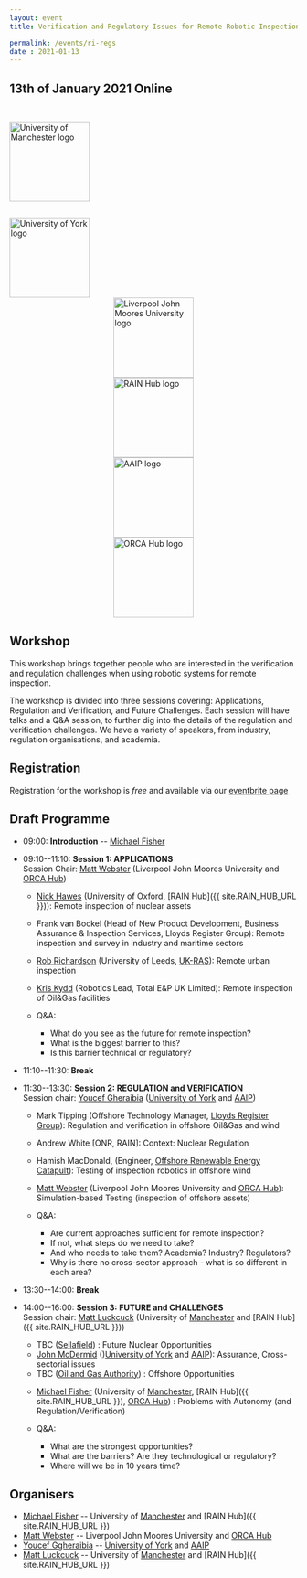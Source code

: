 ```yaml
---
layout: event
title: Verification and Regulatory Issues for Remote Robotic Inspection

permalink: /events/ri-regs
date : 2021-01-13
---
```


## **13th of January 2021 Online**

<div class="row" >
  <div class="columns large-4" >
    <img alt="University of Manchester logo" style="float: left; width : 10em; margin-top : 2em; margin-bottom : 2em; " src="{{site.images}}logos/UoM.png">
  </div>
  <div class="columns large-4">
    <img alt="University of York logo" style="float: left; width : 10em; " src="{{site.images}}logos/UoYlogo.svg">
  </div>
  <div class="columns large-4" >
    <img alt="Liverpool John Moores University logo" style="margin-left: auto; margin-right: auto; width : 10em; " src="{{site.images}}logos/LJMU.png">
  </div>
</div>

<div class="row">
<div class="columns large-4" >
  <img alt="RAIN Hub logo" style="margin-left: auto; margin-right: auto; width : 10em; " src="{{site.images}}logos/rain-logo.png">
</div>
<div class="columns large-4" >
  <img alt="AAIP logo" style="margin-left: auto; margin-right: auto; width : 10em; " src="{{site.images}}logos/aaip-logo.png">
</div>
<div class="columns large-4" >
  <img alt="ORCA Hub logo" style="margin-left: auto; margin-right: auto; width : 10em; " src="{{site.images}}logos/orca-logo.png">
</div>
</div>

## Workshop

This workshop brings together people who are interested in the verification and regulation challenges when using robotic systems for remote inspection.

The workshop is divided into three sessions covering: Applications, Regulation and Verification, and Future Challenges.  Each session will have talks and a Q&A session, to further dig into the details of the regulation and verification challenges. We have a variety of speakers, from industry, regulation organisations, and academia.

## Registration

Registration for the workshop is *free* and available via our [eventbrite page](https://www.eventbrite.co.uk/e/verification-and-regulatory-issues-for-remote-robotic-inspection-tickets-130767654575)

## Draft Programme

* 09:00: **Introduction**  -- [Michael Fisher](https://web.cs.manchester.ac.uk/~michael)

* 09:10--11:10: **Session 1: APPLICATIONS**   
Session Chair: [Matt Webster](https://www.ljmu.ac.uk/about-us/staff-profiles/faculty-of-engineering-and-technology/school-of-computer-science-and-mathematics/matt-webster) (Liverpool John Moores University and [ORCA Hub]({{site.ORCA_HUB_URL}}))
  - [Nick Hawes](https://www.robots.ox.ac.uk/~nickh/) (University of Oxford, [RAIN Hub]({{ site.RAIN_HUB_URL }})): Remote inspection of nuclear assets
  - Frank van Bockel (Head of New Product Development, Business Assurance & Inspection Services, Lloyds Register Group): Remote inspection and survey in industry and maritime sectors
  - [Rob Richardson](https://eps.leeds.ac.uk/mechanical-engineering/staff/173/professor-robert-richardson) (University of Leeds, [UK-RAS](https://www.ukras.org/)): Remote urban inspection
  - [Kris Kydd](https://www.linkedin.com/in/kris-kydd-meng-ceng-miet-3a205942) (Robotics Lead, Total E&P UK Limited): Remote inspection of Oil&Gas facilities

  - Q&A:
    - What do you see as the future for remote inspection?
    - What is the biggest barrier to this?
    - Is this barrier technical or regulatory?

* 11:10--11:30: **Break**

* 11:30--13:30: **Session 2: REGULATION and VERIFICATION**  
Session chair: [Youcef Gheraibia](https://pure.york.ac.uk/portal/en/researchers/youcef-gheraibia(4ef9b33f-1555-4612-8e7b-c0f72be0fb0f).html) ([University of York]({{site.UoY_URL}}) and [AAIP]({{site.AA_URL}}))
  - Mark Tipping  (Offshore Technology Manager, [Lloyds Register Group](https://www.lr.org/en/)): Regulation and verification in offshore Oil&Gas and wind
  - Andrew White [ONR, RAIN]: Context: Nuclear Regulation
  - Hamish MacDonald, (Engineer, [Offshore Renewable Energy Catapult](https://ore.catapult.org.uk/)): Testing of inspection robotics in offshore wind
  - [Matt Webster](https://www.ljmu.ac.uk/about-us/staff-profiles/faculty-of-engineering-and-technology/school-of-computer-science-and-mathematics/matt-webster) (Liverpool John Moores University and [ORCA Hub]({{site.ORCA_HUB_URL}})): Simulation-based Testing (inspection of offshore assets)

  - Q&A:
    - Are current approaches sufficient for remote inspection?
    - If not, what steps do we need to take?
    - And who needs to take them? Academia? Industry? Regulators?
    - Why is there no cross-sector approach - what is so different in each area?

* 13:30--14:00: **Break**

* 14:00--16:00: **Session 3: FUTURE and CHALLENGES**  
Session chair: [Matt Luckcuck](https://www.research.manchester.ac.uk/portal/matthew.luckcuck.html) (University of [Manchester]({{site.UoM_URL}}) and [RAIN Hub]({{ site.RAIN_HUB_URL }}))
  * TBC ([Sellafield](https://www.gov.uk/government/organisations/sellafield-ltd))  : Future Nuclear Opportunities
  - [John McDermid](https://www.cs.york.ac.uk/people/jam) ()[University of York]({{site.UoY_URL}}) and [AAIP]({{site.AA_URL}})): Assurance, Cross-sectorial issues
  * TBC ([Oil and Gas Authority](https://www.ogauthority.co.uk)) : Offshore Opportunities
  - [Michael Fisher](https://web.cs.manchester.ac.uk/~michael) (University of [Manchester]({{site.UoM_URL}}), [RAIN Hub]({{ site.RAIN_HUB_URL }}), [ORCA Hub]({{site.ORCA_HUB_URL}})) : Problems with Autonomy (and Regulation/Verification)

  - Q&A:
    - What are the strongest opportunities?
    - What are the barriers? Are they technological or regulatory?
    - Where will we be in 10 years time?

## Organisers

* [Michael Fisher](https://web.cs.manchester.ac.uk/~michael) -- University of [Manchester]({{site.UoM_URL}}) and [RAIN Hub]({{ site.RAIN_HUB_URL }})
* [Matt Webster](https://www.ljmu.ac.uk/about-us/staff-profiles/faculty-of-engineering-and-technology/school-of-computer-science-and-mathematics/matt-webster) -- Liverpool John Moores University and [ORCA Hub]({{site.ORCA_HUB_URL}})
* [Youcef Ggheraibia](https://pure.york.ac.uk/portal/en/researchers/youcef-gheraibia(4ef9b33f-1555-4612-8e7b-c0f72be0fb0f).html) -- [University of York]({{site.UoY_URL}}) and [AAIP]({{site.AA_URL}})
* [Matt Luckcuck](https://www.research.manchester.ac.uk/portal/matthew.luckcuck.html) -- University of [Manchester]({{site.UoM_URL}}) and [RAIN Hub]({{ site.RAIN_HUB_URL }})
